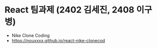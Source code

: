 # React 팀과제 (2402 김세진, 2408 이구병)

* Nike Clone Coding
* https://nouxxxx.github.io/react-nike-clonecod  